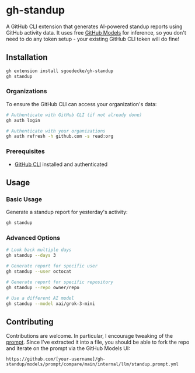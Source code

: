 # gh-standup

A GitHub CLI extension that generates AI-powered standup reports using GitHub activity data. It uses free [GitHub Models](https://docs.github.com/en/github-models) for inference, so you don't need to do any token setup - your existing GitHub CLI token will do fine!

## Installation

```bash
gh extension install sgoedecke/gh-standup
gh standup
```

### Organizations

To ensure the GitHub CLI can access your organization's data:

```bash
# Authenticate with GitHub CLI (if not already done)
gh auth login

# Authenticate with your organizations
gh auth refresh -h github.com -s read:org
```

### Prerequisites

- [GitHub CLI](https://cli.github.com/) installed and authenticated

## Usage

### Basic Usage

Generate a standup report for yesterday's activity:

```bash
gh standup
```

### Advanced Options

```bash
# Look back multiple days
gh standup --days 3

# Generate report for specific user
gh standup --user octocat

# Generate report for specific repository
gh standup --repo owner/repo

# Use a different AI model
gh standup --model xai/grok-3-mini
```

## Contributing

Contributions are welcome. In particular, I encourage tweaking of the [prompt](https://github.com/sgoedecke/gh-standup/blob/main/internal/llm/standup.prompt.yml). Since I've extracted it into a file, you should be able to fork the repo and iterate on the prompt via the GitHub Models UI:

`https://github.com/[your-username]/gh-standup/models/prompt/compare/main/internal/llm/standup.prompt.yml`
